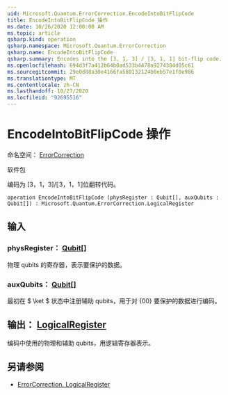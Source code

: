 ```yaml
---
uid: Microsoft.Quantum.ErrorCorrection.EncodeIntoBitFlipCode
title: EncodeIntoBitFlipCode 操作
ms.date: 10/26/2020 12:00:00 AM
ms.topic: article
qsharp.kind: operation
qsharp.namespace: Microsoft.Quantum.ErrorCorrection
qsharp.name: EncodeIntoBitFlipCode
qsharp.summary: Encodes into the [3, 1, 3] / ⟦3, 1, 1⟧ bit-flip code.
ms.openlocfilehash: 694d3f7a412b64b0ad533b4478a9274384d05c61
ms.sourcegitcommit: 29e0d88a30e4166fa580132124b0eb57e1f0e986
ms.translationtype: MT
ms.contentlocale: zh-CN
ms.lasthandoff: 10/27/2020
ms.locfileid: "92695516"
---
```

# <a name="encodeintobitflipcode-operation"></a>EncodeIntoBitFlipCode 操作

命名空间： [ErrorCorrection](xref:Microsoft.Quantum.ErrorCorrection)

软件包 [](https://nuget.org/packages/)


编码为 [3，1，3]/⟦3，1，1⟧位翻转代码。

```qsharp
operation EncodeIntoBitFlipCode (physRegister : Qubit[], auxQubits : Qubit[]) : Microsoft.Quantum.ErrorCorrection.LogicalRegister
```


## <a name="input"></a>输入

### <a name="physregister--qubit"></a>physRegister： [Qubit](xref:microsoft.quantum.lang-ref.qubit)[]

物理 qubits 的寄存器，表示要保护的数据。


### <a name="auxqubits--qubit"></a>auxQubits： [Qubit](xref:microsoft.quantum.lang-ref.qubit)[]

最初在 $ \ket $ 状态中注册辅助 qubits，用于对 {00} 要保护的数据进行编码。



## <a name="output--logicalregister"></a>输出： [LogicalRegister](xref:Microsoft.Quantum.ErrorCorrection.LogicalRegister)

编码中使用的物理和辅助 qubits，用逻辑寄存器表示。

## <a name="see-also"></a>另请参阅

- [ErrorCorrection. LogicalRegister](xref:Microsoft.Quantum.ErrorCorrection.LogicalRegister)